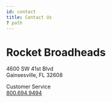 ```yaml
---
id: contact
title: Contact Us
? path
---
```


# Rocket Broadheads

4600 SW 41st Blvd<br />
Gainsesville, FL 32608

Customer Service<br />
<a href="tel:8006949494">800.694.9494</a>
